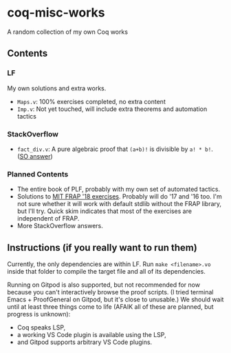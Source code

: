 # coq-misc-works

A random collection of my own Coq works

## Contents

### LF

My own solutions and extra works.

* `Maps.v`: 100% exercises completed, no extra content
* `Imp.v`: Not yet touched, will include extra theorems and automation tactics

### StackOverflow

* `fact_div.v`: A pure algebraic proof that `(a+b)!` is divisible by `a! * b!`. ([SO answer](https://stackoverflow.com/questions/55333331/coq-proof-that-factorial-n-factorial-k-factorial-n-k-is-integer/55944121#55944121))

### Planned Contents

* The entire book of PLF, probably with my own set of automated tactics.
* Solutions to [MIT FRAP '18 exercises](https://github.com/mit-frap/spring18). Probably will do '17 and '16 too.
  I'm not sure whether it will work with default stdlib without the FRAP library, but I'll try. Quick skim indicates that most of the exercises are independent of FRAP.
* More StackOverflow answers.

## Instructions (if you really want to run them)

Currently, the only dependencies are within LF.
Run `make <filename>.vo` inside that folder to compile the target file and all of its dependencies.

Running on Gitpod is also supported, but not recommended for now because you can't interactively browse the proof scripts.
(I tried terminal Emacs + ProofGeneral on Gitpod, but it's close to unusable.)
We should wait until at least three things come to life (AFAIK all of these are planned, but progress is unknown):

* Coq speaks LSP,
* a working VS Code plugin is available using the LSP,
* and Gitpod supports arbitrary VS Code plugins.
